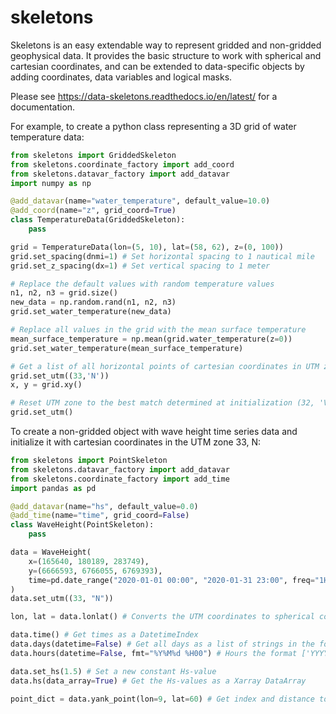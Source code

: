 # skeletons

Skeletons is an easy extendable way to represent gridded and non-gridded geophysical data. It provides the basic structure to work with spherical and cartesian coordinates, and can be extended to data-specific objects by adding coordinates, data variables and logical masks.

Please see https://data-skeletons.readthedocs.io/en/latest/ for a documentation.

For example, to create a python class representing a 3D grid of water temperature data:
```python
from skeletons import GriddedSkeleton
from skeletons.coordinate_factory import add_coord
from skeletons.datavar_factory import add_datavar
import numpy as np

@add_datavar(name="water_temperature", default_value=10.0)
@add_coord(name="z", grid_coord=True)
class TemperatureData(GriddedSkeleton):
    pass

grid = TemperatureData(lon=(5, 10), lat=(58, 62), z=(0, 100))
grid.set_spacing(dnmi=1) # Set horizontal spacing to 1 nautical mile
grid.set_z_spacing(dx=1) # Set vertical spacing to 1 meter

# Replace the default values with random temperature values
n1, n2, n3 = grid.size()
new_data = np.random.rand(n1, n2, n3)
grid.set_water_temperature(new_data)

# Replace all values in the grid with the mean surface temperature
mean_surface_temperature = np.mean(grid.water_temperature(z=0))
grid.set_water_temperature(mean_surface_temperature)

# Get a list of all horizontal points of cartesian coordinates in UTM zone 33 N
grid.set_utm((33,'N'))
x, y = grid.xy()

# Reset UTM zone to the best match determined at initialization (32, 'V')
grid.set_utm()
```

To create a non-gridded object with wave height time series data and initialize it with cartesian coordinates in the UTM zone 33, N:

```python
from skeletons import PointSkeleton
from skeletons.datavar_factory import add_datavar
from skeletons.coordinate_factory import add_time
import pandas as pd

@add_datavar(name="hs", default_value=0.0)
@add_time(name="time", grid_coord=False)
class WaveHeight(PointSkeleton):
    pass

data = WaveHeight(
    x=(165640, 180189, 283749),
    y=(6666593, 6766055, 6769393),
    time=pd.date_range("2020-01-01 00:00", "2020-01-31 23:00", freq="1H"),
)
data.set_utm((33, "N"))

lon, lat = data.lonlat() # Converts the UTM coordinates to spherical coordinates

data.time() # Get times as a DatetimeIndex
data.days(datetime=False) # Get all days as a list of strings in the format ['YYYY-MM-dd', ...]
data.hours(datetime=False, fmt="%Y%M%d %H00") # Hours the format ['YYYYMMdd HH00', ...]

data.set_hs(1.5) # Set a new constant Hs-value
data.hs(data_array=True) # Get the Hs-values as a Xarray DataArray

point_dict = data.yank_point(lon=9, lat=60) # Get index and distance to closest point
```
